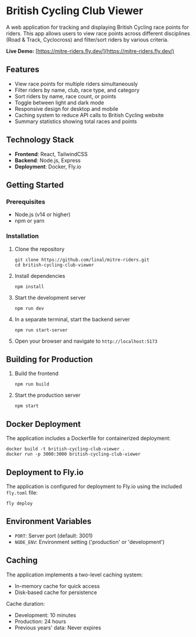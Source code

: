 # British Cycling Club Viewer

A web application for tracking and displaying British Cycling race points for riders. This app allows users to view race points across different disciplines (Road & Track, Cyclocross) and filter/sort riders by various criteria.

**Live Demo:** [https://mitre-riders.fly.dev/](https://mitre-riders.fly.dev/)

## Features

- View race points for multiple riders simultaneously
- Filter riders by name, club, race type, and category
- Sort riders by name, race count, or points
- Toggle between light and dark mode
- Responsive design for desktop and mobile
- Caching system to reduce API calls to British Cycling website
- Summary statistics showing total races and points

## Technology Stack

- **Frontend**: React, TailwindCSS
- **Backend**: Node.js, Express
- **Deployment**: Docker, Fly.io

## Getting Started

### Prerequisites

- Node.js (v14 or higher)
- npm or yarn

### Installation

1. Clone the repository
   ```
   git clone https://github.com/linal/mitre-riders.git
   cd british-cycling-club-viewer
   ```

2. Install dependencies
   ```
   npm install
   ```

3. Start the development server
   ```
   npm run dev
   ```

4. In a separate terminal, start the backend server
   ```
   npm run start-server
   ```

5. Open your browser and navigate to `http://localhost:5173`

## Building for Production

1. Build the frontend
   ```
   npm run build
   ```

2. Start the production server
   ```
   npm start
   ```

## Docker Deployment

The application includes a Dockerfile for containerized deployment:

```
docker build -t british-cycling-club-viewer .
docker run -p 3000:3000 british-cycling-club-viewer
```

## Deployment to Fly.io

The application is configured for deployment to Fly.io using the included `fly.toml` file:

```
fly deploy
```

## Environment Variables

- `PORT`: Server port (default: 3001)
- `NODE_ENV`: Environment setting ('production' or 'development')

## Caching

The application implements a two-level caching system:
- In-memory cache for quick access
- Disk-based cache for persistence

Cache duration:
- Development: 10 minutes
- Production: 24 hours
- Previous years' data: Never expires
